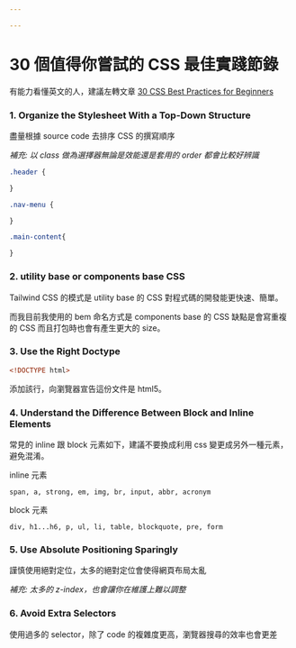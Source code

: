 ```yaml
---

---
```


# 30 個值得你嘗試的 CSS 最佳實踐節錄

有能力看懂英文的人，建議左轉文章 [30 CSS Best Practices for Beginners](https://code.tutsplus.com/tutorials/30-css-best-practices-for-beginners--net-6741)

### 1. Organize the Stylesheet With a Top-Down Structure

盡量根據 source code 去排序 CSS 的撰寫順序 

*補充: 以 class 做為選擇器無論是效能還是套用的 order 都會比較好辨識*

```css
.header {

}

.nav-menu {

}

.main-content{

}
```
### 2. utility base or components base CSS

Tailwind CSS 的模式是 utility base 的 CSS 對程式碼的開發能更快速、簡單。

而我目前我使用的 bem 命名方式是 components base 的 CSS 缺點是會寫重複的 CSS 而且打包時也會有產生更大的 size。

### 3. Use the Right Doctype

```html
<!DOCTYPE html>
```
添加該行，向瀏覽器宣告這份文件是 html5。

### 4. Understand the Difference Between Block and Inline Elements

常見的 inline 跟 block 元素如下，建議不要換成利用 css 變更成另外一種元素，避免混淆。

inline 元素
```
span, a, strong, em, img, br, input, abbr, acronym
```

block 元素
```
div, h1...h6, p, ul, li, table, blockquote, pre, form
```

### 5. Use Absolute Positioning Sparingly

謹慎使用絕對定位，太多的絕對定位會使得網頁布局太亂

*補充: 太多的 z-index，也會讓你在維護上難以調整*

### 6. Avoid Extra Selectors

使用過多的 selector，除了 code 的複雜度更高，瀏覽器搜尋的效率也會更差
